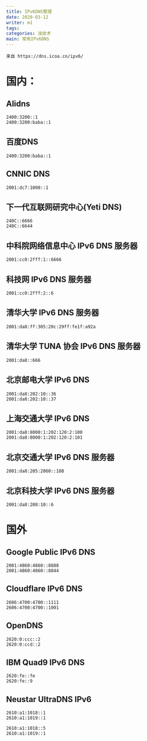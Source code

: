 ```yaml
---
title: IPv6DNS整理
date: 2020-03-12
writer: m1
tags: 
categories: 浊技术
main: 常用IPv6DNS
---
```


    来自 https://dns.icoa.cn/ipv6/

# 国内：

## Alidns
    2400:3200::1
    2400:3200:baba::1

## 百度DNS
    2400:3200:baba::1

## CNNIC DNS
    2001:dc7:1000::1

## 下一代互联网研究中心(Yeti DNS)
    240C::6666
    240C::6644

## 中科院网络信息中心 IPv6 DNS 服务器
    2001:cc0:2fff:1::6666

## 科技网 IPv6 DNS 服务器
    2001:cc0:2fff:2::6

## 清华大学 IPv6 DNS 服务器
    2001:da8:ff:305:20c:29ff:fe1f:a92a

## 清华大学 TUNA 协会 IPv6 DNS 服务器
    2001:da8::666

## 北京邮电大学 IPv6 DNS
    2001:da8:202:10::36
    2001:da8:202:10::37

## 上海交通大学 IPv6 DNS
    2001:da8:8000:1:202:120:2:100
    2001:da8:8000:1:202:120:2:101

## 北京交通大学 IPv6 DNS 服务器
    2001:da8:205:2060::188

## 北京科技大学 IPv6 DNS 服务器
    2001:da8:208:10::6 


# 国外
## Google Public IPv6 DNS
    2001:4860:4860::8888
    2001:4860:4860::8844

## Cloudflare IPv6 DNS
    2606:4700:4700::1111
    2606:4700:4700::1001

## OpenDNS
    2620:0:ccc::2
    2620:0:ccd::2

## IBM Quad9 IPv6 DNS
    2620:fe::fe
    2620:fe::9

## Neustar UltraDNS IPv6
    2610:a1:1018::1
    2610:a1:1019::1

    2610:a1:1018::5
    2610:a1:1019::1

